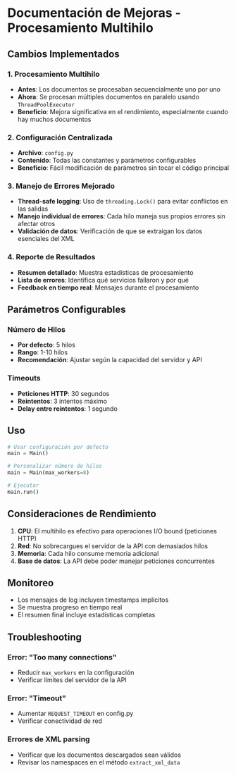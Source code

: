 # Documentación de Mejoras - Procesamiento Multihilo

## Cambios Implementados

### 1. Procesamiento Multihilo
- **Antes**: Los documentos se procesaban secuencialmente uno por uno
- **Ahora**: Se procesan múltiples documentos en paralelo usando `ThreadPoolExecutor`
- **Beneficio**: Mejora significativa en el rendimiento, especialmente cuando hay muchos documentos

### 2. Configuración Centralizada
- **Archivo**: `config.py`
- **Contenido**: Todas las constantes y parámetros configurables
- **Beneficio**: Fácil modificación de parámetros sin tocar el código principal

### 3. Manejo de Errores Mejorado
- **Thread-safe logging**: Uso de `threading.Lock()` para evitar conflictos en las salidas
- **Manejo individual de errores**: Cada hilo maneja sus propios errores sin afectar otros
- **Validación de datos**: Verificación de que se extraigan los datos esenciales del XML

### 4. Reporte de Resultados
- **Resumen detallado**: Muestra estadísticas de procesamiento
- **Lista de errores**: Identifica qué servicios fallaron y por qué
- **Feedback en tiempo real**: Mensajes durante el procesamiento

## Parámetros Configurables

### Número de Hilos
- **Por defecto**: 5 hilos
- **Rango**: 1-10 hilos
- **Recomendación**: Ajustar según la capacidad del servidor y API

### Timeouts
- **Peticiones HTTP**: 30 segundos
- **Reintentos**: 3 intentos máximo
- **Delay entre reintentos**: 1 segundo

## Uso

```python
# Usar configuración por defecto
main = Main()

# Personalizar número de hilos
main = Main(max_workers=8)

# Ejecutar
main.run()
```

## Consideraciones de Rendimiento

1. **CPU**: El multihilo es efectivo para operaciones I/O bound (peticiones HTTP)
2. **Red**: No sobrecargues el servidor de la API con demasiados hilos
3. **Memoria**: Cada hilo consume memoria adicional
4. **Base de datos**: La API debe poder manejar peticiones concurrentes

## Monitoreo

- Los mensajes de log incluyen timestamps implícitos
- Se muestra progreso en tiempo real
- El resumen final incluye estadísticas completas

## Troubleshooting

### Error: "Too many connections"
- Reducir `max_workers` en la configuración
- Verificar límites del servidor de la API

### Error: "Timeout"
- Aumentar `REQUEST_TIMEOUT` en config.py
- Verificar conectividad de red

### Errores de XML parsing
- Verificar que los documentos descargados sean válidos
- Revisar los namespaces en el método `extract_xml_data`
